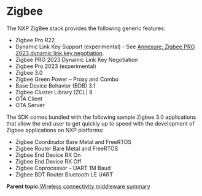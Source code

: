 # Zigbee 

The NXP ZigBee stack provides the following generic features:

-   Zigbee Pro R22
-   Dynamic Link Key Support \(experimental\) - See [Annexure: Zigbee PRO 2023 dynamic link key negotiation](zigbee_pro_2023_dynamic_link_key_negotiation.md).
-   Zigbee PRO 2023 Dynamic Link Key Negotiation
-   Zigbee Pro 2023 \(experimental\)
-   Zigbee 3.0
-   Zigbee Green Power – Proxy and Combo
-   Base Device Behavior \(BDB\) 3.1
-   Zigbee Cluster Library \(ZCL\) 8
-   OTA Client
-   OTA Server

The SDK comes bundled with the following sample Zigbee 3.0 applications that allow the end user to get quickly up to speed with the development of Zigbee applications on NXP platforms:

-   Zigbee Coordinator Bare Metal and FreeRTOS
-   Zigbee Router Bare Metal and FreeRTOS
-   Zigbee End Device RX On
-   Zigbee End Device RX Off
-   Zigbee Coprocessor – UART 1M Baud
-   Zigbee BDT Router Bluetooth LE UART

**Parent topic:**[Wireless connectivity middleware summary](../topics/wireless_connectivity_middleware_summary.md)


